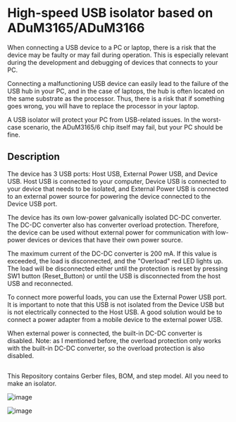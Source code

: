 # High-speed USB isolator based on ADuM3165/ADuM3166

When connecting a USB device to a PC or laptop, there is a risk that the device may be faulty or may fail during operation. This is especially relevant during the development and debugging of devices that connects to your PC.

Connecting a malfunctioning USB device can easily lead to the failure of the USB hub in your PC, and in the case of laptops, the hub is often located on the same substrate as the processor. Thus, there is a risk that if something goes wrong, you will have to replace the processor in your laptop.

A USB isolator will protect your PC from USB-related issues. In the worst-case scenario, the ADuM3165/6 chip itself may fail, but your PC should be fine.

## Description
The device has 3 USB ports: Host USB, External Power USB, and Device USB.
Host USB is connected to your computer, Device USB is connected to your device that needs to be isolated, and External Power USB is connected to an external power source for powering the device connected to the Device USB port.

The device has its own low-power galvanically isolated DC-DC converter. The DC-DC converter also has converter overload protection. Therefore, the device can be used without external power for communication with low-power devices or devices that have their own power source.

The maximum current of the DC-DC converter is 200 mA. If this value is exceeded, the load is disconnected, and the "Overload" red LED lights up. The load will be disconnected either until the protection is reset by pressing SW1 button (Reset_Button) or until the USB is disconnected from the host USB and reconnected. 

To connect more powerful loads, you can use the External Power USB port. It is important to note that this USB is not isolated from the Device USB but is not electrically connected to the Host USB. A good solution would be to connect a power adapter from a mobile device to the external power USB.

When external power is connected, the built-in DC-DC converter is disabled. Note: as I mentioned before, the overload protection only works with the built-in DC-DC converter, so the overload protection is also disabled.

##

This Repository contains Gerber files, BOM, and step model. All you need to make an isolator. 

![image](https://github.com/Fominsky/HIGH-SPEED-USB-ISOLATOR/assets/15094757/9cb8d0ad-a32b-41e1-ab38-f9632be99db0)

![image](https://github.com/Fominsky/HIGH-SPEED-USB-ISOLATOR/assets/15094757/82485f93-f85f-4e32-8115-b1f6119b4b3d)


